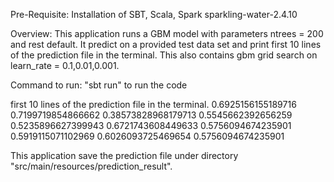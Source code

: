Pre-Requisite:
Installation of SBT, Scala, Spark
sparkling-water-2.4.10

Overview:
This application runs a GBM model with parameters ntrees = 200 and rest default. It predict on a provided test data set and
print first 10 lines of the prediction file in the terminal.
This also contains gbm grid search on learn_rate = 0.1,0.01,0.001.

Command to run:
"sbt run" to run the code

first 10 lines of the prediction file in the terminal.
0.6925156155189716
0.7199719854866662
0.38573828968179713
0.5545662392656259
0.5235896627399943
0.6721743608449633
0.5756094674235901
0.5919115071102969
0.6026093725469654
0.5756094674235901

This application save the prediction file under directory "src/main/resources/prediction_result".
